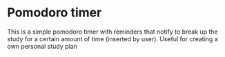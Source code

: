 # Pomodoro timer
 This is a simple pomodoro timer with reminders that notify to break up the study for a certain amount of time (inserted by user). Useful for creating a own personal study plan
